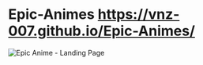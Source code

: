 # Epic-Animes https://vnz-007.github.io/Epic-Animes/
 
![Epic Anime - Landing Page](https://github.com/user-attachments/assets/649f72a0-4a14-4a41-9b44-d4a03ce93fd7)
